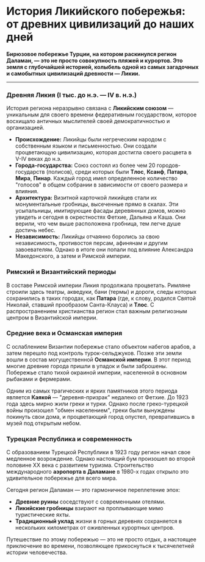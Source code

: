# История Ликийского побережья: от древних цивилизаций до наших дней

**Бирюзовое побережье Турции, на котором раскинулся регион Даламан, — это не просто совокупность пляжей и курортов. Это земля с глубочайшей историей, колыбель одной из самых загадочных и самобытных цивилизаций древности — Ликии.**

---

### Древняя Ликия (I тыс. до н.э. — IV в. н.э.)

История региона неразрывно связана с **Ликийским союзом** — уникальным для своего времени федеративным государством, которое восхищало античных мыслителей своей демократичностью и организацией.

-   **Происхождение:** Ликийцы были негреческим народом с собственным языком и письменностью. Они создали процветающую цивилизацию, которая достигла своего расцвета в V-IV веках до н.э.
-   **Города-государства:** Союз состоял из более чем 20 городов-государств (полисов), среди которых были **Тлос**, **Ксанф**, **Патара**, **Мира**, **Пинар**. Каждый город имел определенное количество "голосов" в общем собрании в зависимости от своего размера и влияния.
-   **Архитектура:** Визитной карточкой ликийцев стали их монументальные гробницы, высеченные прямо в скалах. Эти усыпальницы, имитирующие фасады деревянных домов, можно увидеть и сегодня в окрестностях Фетхие, Дальяна и Каша. Они верили, что чем выше расположена гробница, тем легче душе достичь небес.
-   **Независимость:** Ликийцы отчаянно боролись за свою независимость, противостоя персам, афинянам и другим завоевателям. Однако в итоге они попали под влияние Александра Македонского, а затем и Римской империи.

### Римский и Византийский периоды

В составе Римской империи Ликия продолжала процветать. Римляне строили здесь театры, акведуки, бани (термы) и дороги, следы которых сохранились в таких городах, как **Патара** (где, к слову, родился Святой Николай, ставший прообразом Санта-Клауса) и **Тлос**. С распространением христианства регион стал важным религиозным центром в Византийской империи.

### Средние века и Османская империя

С ослаблением Византии побережье стало объектом набегов арабов, а затем перешло под контроль турок-сельджуков. Позже эти земли вошли в состав могущественной **Османской империи**. В этот период многие древние города пришли в упадок и были заброшены. Побережье стало тихой окраиной империи, населенной в основном рыбаками и фермерами.

Одним из самых трагических и ярких памятников этого периода является **Каякой** — "деревня-призрак" недалеко от Фетхие. До 1923 года здесь мирно жили греки и турки. Однако после греко-турецкой войны произошел "обмен населением", греки были вынуждены покинуть свои дома, и процветающий город опустел, превратившись в музей под открытым небом.

### Турецкая Республика и современность

С образованием Турецкой Республики в 1923 году регион начал свое медленное возрождение. Однако настоящий бум произошел во второй половине XX века с развитием туризма. Строительство международного **аэропорта в Даламане** в 1980-х годах открыло это удивительное побережье для всего мира.

Сегодня регион Даламан — это гармоничное переплетение эпох:
-   **Древние руины** соседствуют с современными отелями.
-   **Ликийские гробницы** взирают на проплывающие мимо туристические яхты.
-   **Традиционный уклад** жизни в горных деревнях сохраняется в нескольких километрах от оживленных курортных центров.

Путешествие по этому побережью — это не просто отдых, а настоящее приключение во времени, позволяющее прикоснуться к тысячелетней истории человечества. 